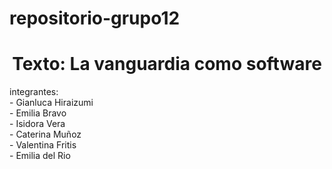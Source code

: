 # repositorio-grupo12
<h1 align= "center">Texto: La vanguardia como software</h1>
integrantes:<br>
- Gianluca Hiraizumi<br>
- Emilia Bravo<br>
- Isidora Vera <br>
- Caterina Muñoz<br>
- Valentina Fritis<br>
- Emilia del Rio <br>

